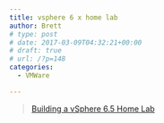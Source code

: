 ```yaml
---
title: vsphere 6 x home lab
author: Brett
# type: post
# date: 2017-03-09T04:32:21+00:00
# draft: true
# url: /?p=148
categories:
  - VMWare

---
```

<blockquote data-secret="9RRSOVvGOn" class="wp-embedded-content">
  <p>
    <a href="http://www.altaro.com/vmware/building-vsphere-6-x-home-lab/">Building a vSphere 6.5 Home Lab</a>
  </p>
</blockquote>